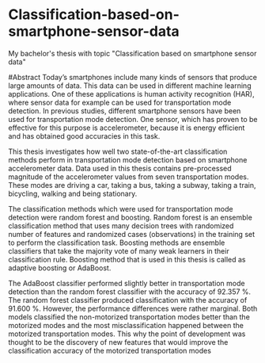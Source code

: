 # Classification-based-on-smartphone-sensor-data
My bachelor's thesis with topic "Classification based on smartphone sensor data"


#Abstract
Today’s smartphones include many kinds of sensors that produce large amounts of data. This data
can be used in different machine learning applications. One of these applications is human activity
recognition (HAR), where sensor data for example can be used for transportation mode detection.
In previous studies, different smartphone sensors have been used for transportation mode detection.
One sensor, which has proven to be effective for this purpose is accelerometer, because it is energy
efficient and has obtained good accuracies in this task.


This thesis investigates how well two state-of-the-art classification methods perform in transportation mode detection based on smartphone accelerometer data. Data used in this thesis contains pre-processed magnitude of the accelerometer values from seven transportation modes. These
modes are driving a car, taking a bus, taking a subway, taking a train, bicycling, walking and being
stationary.


The classification methods which were used for transportation mode detection were random
forest and boosting. Random forest is an ensemble classification method that uses many decision
trees with randomized number of features and randomized cases (observations) in the training set
to perform the classification task. Boosting methods are ensemble classifiers that take the majority
vote of many weak learners in their classification rule. Boosting method that is used in this thesis
is called as adaptive boosting or AdaBoost.


The AdaBoost classifier performed slightly better in transportation mode detection than the
random forest classifier with the accuracy of 92.357 %. The random forest classifier produced
classification with the accuracy of 91.600 %. However, the performance differences were rather
marginal. Both models classified the non-motorized transportation modes better than the motorized
modes and the most misclassification happened between the motorized transportation modes. This
why the point of development was thought to be the discovery of new features that would improve
the classification accuracy of the motorized transportation modes
